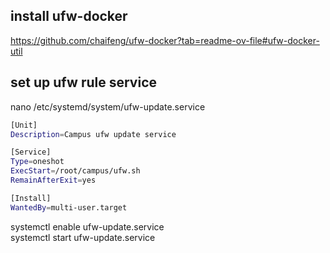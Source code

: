## install ufw-docker

https://github.com/chaifeng/ufw-docker?tab=readme-ov-file#ufw-docker-util

## set up ufw rule service

nano /etc/systemd/system/ufw-update.service

```bash
[Unit]
Description=Campus ufw update service

[Service]
Type=oneshot
ExecStart=/root/campus/ufw.sh
RemainAfterExit=yes

[Install]
WantedBy=multi-user.target
```

systemctl enable ufw-update.service<br />
systemctl start ufw-update.service<br />
